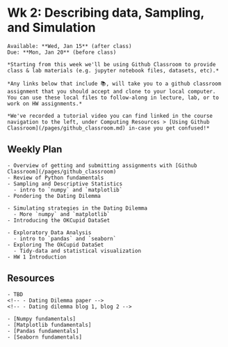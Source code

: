 # Wk 2: Describing data, Sampling, and Simulation
```{admonition} HW 1
Available: **Wed, Jan 15** (after class)  
Due: **Mon, Jan 20** (before class)
```

```{important}
*Starting from this week we'll be using Github Classroom to provide class & lab materials (e.g. jupyter notebook files, datasets, etc).*  

*Any links below that include 📚, will take you to a github classroom assignment that you should accept and clone to your local computer. You can use these local files to follow-along in lecture, lab, or to work on HW assignments.* 

*We've recorded a tutorial video you can find linked in the course navigation to the left, under Computing Resources > [Using Github Classroom](/pages/github_classroom.md) in-case you get confused!*
```

## Weekly Plan
```{topic} [📚 Monday Jan 13th]() 
- Overview of getting and submitting assignments with [Github Classroom](/pages/github_classroom)
- Review of Python fundamentals  
- Sampling and Descriptive Statistics
  - intro to `numpy` and `matplotlib`
- Pondering the Dating Dilemma
```

```{topic} Tuesday Jan 14th (LAB)
- Simulating strategies in the Dating Dilemma
  - More `numpy` and `matplotlib`
- Introducing the OKCupid DataSet
```

```{topic} Wednesday Jan 15th 
- Exploratory Data Analysis
  - intro to `pandas` and `seaborn`
- Exploring The OkCupid DataSet
  - Tidy-data and statistical visualization
- HW 1 Introduction
```

## Resources
```{topic} Readings
- TBD
<!-- - Dating Dilemma paper -->
<!-- - Dating dilemma blog 1, blog 2 -->
```

```{topic} Python References
- [Numpy fundamentals]
- [Matplotlib fundamentals]
- [Pandas fundamentals]
- [Seaborn fundamentals]
```
